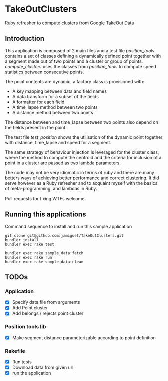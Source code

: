 # TakeOutClusters
Ruby refresher to compute clusters from Google TakeOut Data

## Introduction
This application is composed of 2 main files and a test file  *position_tools* contains a set of classes defining a 
dynamically defined point together with a segment made out of two points and a cluster or group of points.
*compute_clusters* uses the classes from *position_tools* to compute speed statistics between consecutive points.

The point contents are dynamic, a factory class is provisioned with:
 * A key mapping between data and field names
 * A data transform for a subset of the fields
 * A formatter for each field
 * A time_lapse method between two points
 * A distance method between two points
 
The distance between and time_lapse between two points also depend on the fields present in the point.

The test file *test_position* shows the utilisation of the dynamic point together with distance, time_lapse and speed
for a segment. 

The same strategy of behaviour injection is leveraged for the cluster class, where the method to compute the centroid 
and the criteria for inclusion of a point in a cluster are passed as two lambda parameters.

The code may not be very idiomatic in terms of ruby and there are many betters ways of achieving better performance and
correct clustering. It did serve however as a Ruby refresher and to acquaint myself with the basics of meta-programming,
and lambdas in Ruby.

Pull requests for fixing WTFs welcome.

## Running this applications

Command sequence to install and run this sample application

    git clone git@github.com:jamiguet/TakeOutClusters.git
    bundler install
    bundler exec rake test
    
    bundler exec rake sample_data:fetch
    bundler exec rake run
    bundler exec rake sample_data:clean


## TODOs

### Application 
 - [X] Specify data file from arguments
 - [X] Add Point cluster
 - [X] Add belongs / rejects point cluster
 
 ### Position tools lib
 
 - [X] Make segment distance parameterizable according to point definition

### Rakefile
 - [X] Run tests
 - [X] Download data from given url
 - [X] run the application
